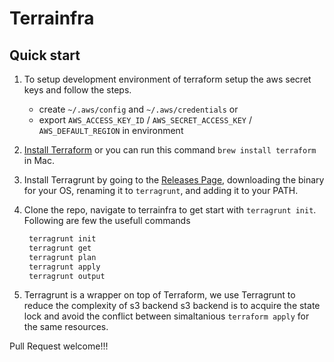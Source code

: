 # Terrainfra

## Quick start

1. To setup development environment of terraform setup the aws secret keys and follow the steps.
     *  create `~/.aws/config` and `~/.aws/credentials` or 
     *  export `AWS_ACCESS_KEY_ID` / `AWS_SECRET_ACCESS_KEY`  / `AWS_DEFAULT_REGION` in environment

2. [Install Terraform](https://www.terraform.io/intro/getting-started/install.html) or you can run this command `brew install terraform`   in Mac.

3. Install Terragrunt by going to the [Releases Page](https://github.com/gruntwork-io/terragrunt/releases),
   downloading the binary for your OS, renaming it to `terragrunt`, and adding it to your PATH.

4. Clone the repo, navigate to terrainfra to get start with `terragrunt init`.
   Following are few the usefull commands 

   ```bash
    terragrunt init
    terragrunt get
    terragrunt plan
    terragrunt apply
    terragrunt output
    ```

5. Terragrunt is a wrapper on top of Terraform, we use Terragrunt to reduce the complexity of s3 backend 
   s3 backend is to acquire the state lock and avoid the conflict between simaltanious `terraform apply` for the same resources. 


Pull Request welcome!!! 

